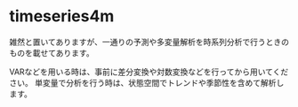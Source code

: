 # timeseries4m

雑然と置いてありますが、一通りの予測や多変量解析を時系列分析で行うときのものを載せてあります。

VARなどを用いる時は、事前に差分変換や対数変換などを行ってから用いてください。
単変量で分析を行う時は、状態空間でトレンドや季節性を含めて解析します。
